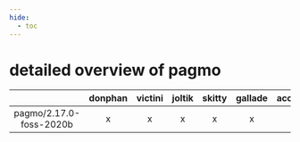 ```yaml
---
hide:
  - toc
---
```


detailed overview of pagmo
==========================

| |donphan|victini|joltik|skitty|gallade|accelgor|swalot|doduo|
| :---: | :---: | :---: | :---: | :---: | :---: | :---: | :---: | :---: |
|pagmo/2.17.0-foss-2020b|x|x|x|x|x|-|x|x|

